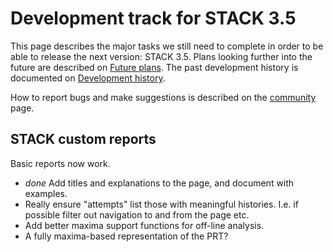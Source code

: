 # Development track for STACK 3.5

This page describes the major tasks we still need to complete in order to be able to release the next version: STACK 3.5. Plans looking further into the future are described  on [Future plans](Future_plans.md). 
The past development history is documented on [Development history](Development_history.md).

How to report bugs and make suggestions is described on the [community](../About/Community.md) page.

## STACK custom reports

Basic reports now work.

* *done* Add titles and explanations to the page, and document with examples.
* Really ensure "attempts" list those with meaningful histories.  I.e. if possible filter out navigation to and from the page etc.
* Add better maxima support functions for off-line analysis.
 * A fully maxima-based representation of the PRT?




 
